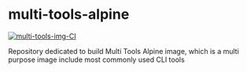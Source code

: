 # multi-tools-alpine
[![multi-tools-img-CI](https://github.com/ixxeL-docker/multi-tools-alpine/actions/workflows/multi-tools-alpine-image.yml/badge.svg)](https://github.com/ixxeL-docker/multi-tools-alpine/actions/workflows/multi-tools-alpine-image.yml)

Repository dedicated to build Multi Tools Alpine image, which is a multi purpose image include most commonly used CLI tools
